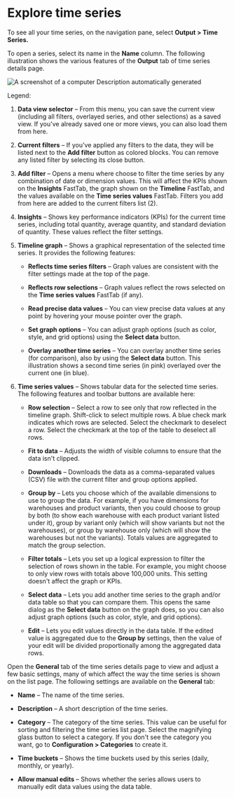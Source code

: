 ﻿# Explore time series

To see all your time series, on the navigation pane, select **Output &gt; Time Series.**

To open a series, select its name in the **Name** column. The following illustration shows the various features of the **Output** tab of time series details page.

![A screenshot of a computer Description automatically generated](media/image10.png)

Legend:

1. **Data view selector** – From this menu, you can save the current view (including all filters, overlayed series, and other selections) as a saved view. If you've already saved one or more views, you can also load them from here.

2. **Current filters** – If you've applied any filters to the data, they will be listed next to the **Add filter** button as colored blocks. You can remove any listed filter by selecting its close button.

3. **Add filter** – Opens a menu where choose to filter the time series by any combination of date or dimension values. This will affect the KPIs shown on the **Insights** FastTab, the graph shown on the **Timeline** FastTab, and the values available on the **Time series values** FastTab. Filters you add from here are added to the current filters list (2).

4. **Insights** – Shows key performance indicators (KPIs) for the current time series, including total quantity, average quantity, and standard deviation of quantity. These values reflect the filter settings.

5. **Timeline graph** – Shows a graphical representation of the selected time series. It provides the following features:

    - **Reflects time series filters** – Graph values are consistent with the filter settings made at the top of the page.

    - **Reflects row selections** – Graph values reflect the rows selected on the **Time series values** FastTab (if any).

    - **Read precise data values** – You can view precise data values at any point by hovering your mouse pointer over the graph.

    - **Set graph options** – You can adjust graph options (such as color, style, and grid options) using the **Select data** button.

    - **Overlay another time series** – You can overlay another time series (for comparison), also by using the **Select data** button. This illustration shows a second time series (in pink) overlayed over the current one (in blue).

6. **Time series values** – Shows tabular data for the selected time series. The following features and toolbar buttons are available here:

    - **Row selection** – Select a row to see only that row reflected in the timeline graph. Shift-click to select multiple rows. A blue check mark indicates which rows are selected. Select the checkmark to deselect a row. Select the checkmark at the top of the table to deselect all rows.

    - **Fit to data** – Adjusts the width of visible columns to ensure that the data isn't clipped.

    - **Downloads** – Downloads the data as a comma-separated values (CSV) file with the current filter and group options applied.

    - **Group by** – Lets you choose which of the available dimensions to use to group the data. For example, if you have dimensions for warehouses and product variants, then you could choose to group by both (to show each warehouse with each product variant listed under it), group by variant only (which will show variants but not the warehouses), or group by warehouse only (which will show the warehouses but not the variants). Totals values are aggregated to match the group selection.

    - **Filter totals** – Lets you set up a logical expression to filter the selection of rows shown in the table. For example, you might choose to only view rows with totals above 100,000 units. This setting doesn't affect the graph or KPIs.

    - **Select data** – Lets you add another time series to the graph and/or data table so that you can compare them. This opens the same dialog as the **Select data** button on the graph does, so you can also adjust graph options (such as color, style, and grid options).

    - **Edit** – Lets you edit values directly in the data table. If the edited value is aggregated due to the **Group by** settings, then the value of your edit will be divided proportionally among the aggregated data rows.

Open the **General** tab of the time series details page to view and adjust a few basic settings, many of which affect the way the time series is shown on the list page. The following settings are available on the **General** tab:

- **Name** – The name of the time series.

- **Description** – A short description of the time series.

- **Category** – The category of the time series. This value can be useful for sorting and filtering the time series list page. Select the magnifying glass button to select a category. If you don't see the category you want, go to **Configuration &gt; Categories** to create it.

- **Time buckets** – Shows the time buckets used by this series (daily, monthly, or yearly).

- **Allow manual edits** – Shows whether the series allows users to manually edit data values using the data table.

